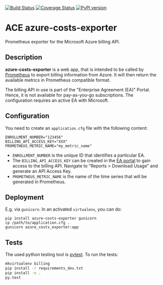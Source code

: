 [![Build Status](https://travis-ci.org/blue-yonder/azure-cost-mon.svg?branch=master)](https://travis-ci.org/blue-yonder/azure-cost-mon)
[![Coverage Status](https://coveralls.io/repos/github/blue-yonder/azure-cost-mon/badge.svg?branch=master)](https://coveralls.io/github/blue-yonder/azure-cost-mon?branch=master)
[![PyPI version](https://badge.fury.io/py/azure-costs-exporter.svg)](https://badge.fury.io/py/azure-costs-exporter)

ACE azure-costs-exporter
========================

Prometheus exporter for the Microsoft Azure billing API.

Description
-----------

**azure-costs-exporter** is a web app, that is intended to be called by [Prometheus](https://prometheus.io) to export billing information from Azure. It will then return the available metrics in Prometheus compatible format.

The billing API in use is part of the "Enterprise Agreement (EA)" Portal. Hence, it is not available for pay-as-you-go 
subscriptions. The configuration requires an active EA with Microsoft.

Configuration
-------------

You need to create an `application.cfg` file with the following content:

    ENROLLMENT_NUMBER="123456"
    BILLING_API_ACCESS_KEY="XXX"
    PROMETHEUS_METRIC_NAME="my_metric_name"

- `ENROLLMENT_NUMBER` is the unique ID that identifies a particular EA.
- The `BILLING_API_ACCESS_KEY` can be created in the [EA portal](https://ea.azure.com/) to gain
access to the billing API. Navigate to "Reports > Download Usage" and generate an API Access Key.
- `PROMETHEUS_METRIC_NAME` is the name of the time series that will be generated in Prometheus.

Deployment
----------

E.g. via `gunicorn`. In an activated `virtualenv`, you can do:

    pip install azure-costs-exporter gunicorn
    cp /path/to/application.cfg .
    gunicorn azure_costs_exporter:app

Tests
-----

The used python testing tool is [pytest](https://docs.pytest.org/en/latest/).
To run the tests:

```bash
mkvirtualenv billing
pip install -r requirements_dev.txt
pip install -e .
py.test
```
